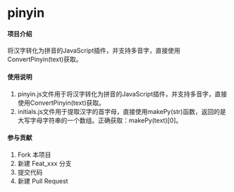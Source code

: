 # pinyin

#### 项目介绍
将汉字转化为拼音的JavaScript插件，并支持多音字，直接使用ConvertPinyin(text)获取。


#### 使用说明

1. pinyin.js文件用于将汉字转化为拼音的JavaScript插件，并支持多音字，直接使用ConvertPinyin(text)获取。
2. initials.js文件用于提取汉字的首字母，直接使用makePy(str)函数，返回的是大写字母字符串的一个数组。正确获取：makePy(text)[0]。

#### 参与贡献

1. Fork 本项目
2. 新建 Feat_xxx 分支
3. 提交代码
4. 新建 Pull Request
